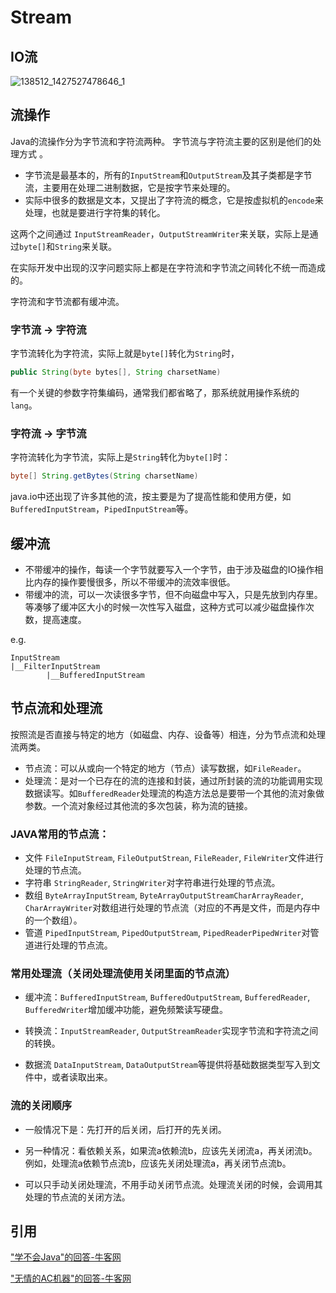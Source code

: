 # Stream



## IO流

![138512_1427527478646_1](https://image-hosting.jellyfishmix.com/20200621100835.png)



##  流操作

Java的流操作分为字节流和字符流两种。 字节流与字符流主要的区别是他们的处理方式 。

- 字节流是最基本的，所有的`InputStream`和`OutputStream`及其子类都是字节流，主要用在处理二进制数据，它是按字节来处理的。
- 实际中很多的数据是文本，又提出了字符流的概念，它是按虚拟机的`encode`来处理，也就是要进行字符集的转化。

这两个之间通过 `InputStreamReader`，`OutputStreamWriter`来关联，实际上是通过`byte[]`和`String`来关联。 

在实际开发中出现的汉字问题实际上都是在字符流和字节流之间转化不统一而造成的。

字符流和字节流都有缓冲流。



### 字节流 -> 字符流
字节流转化为字符流，实际上就是`byte[]`转化为`String`时，

```java
public String(byte bytes[], String charsetName)
```

有一个关键的参数字符集编码，通常我们都省略了，那系统就用操作系统的`lang`。



### 字符流 -> 字节流

字符流转化为字节流，实际上是`String`转化为`byte[]`时：

```java
byte[] String.getBytes(String charsetName)
```

java.io中还出现了许多其他的流，按主要是为了提高性能和使用方便，如`BufferedInputStream`，`PipedInputStream`等。



## 缓冲流

- 不带缓冲的操作，每读一个字节就要写入一个字节，由于涉及磁盘的IO操作相比内存的操作要慢很多，所以不带缓冲的流效率很低。
- 带缓冲的流，可以一次读很多字节，但不向磁盘中写入，只是先放到内存里。等凑够了缓冲区大小的时候一次性写入磁盘，这种方式可以减少磁盘操作次数，提高速度。

e.g.

```
InputStream
|__FilterInputStream
        |__BufferedInputStream
```



## 节点流和处理流

按照流是否直接与特定的地方（如磁盘、内存、设备等）相连，分为节点流和处理流两类。 

- 节点流：可以从或向一个特定的地方（节点）读写数据，如`FileReader`。 
- 处理流：是对一个已存在的流的连接和封装，通过所封装的流的功能调用实现数据读写。如`BufferedReader`处理流的构造方法总是要带一个其他的流对象做参数。一个流对象经过其他流的多次包装，称为流的链接。

### JAVA常用的节点流：

- 文件 `FileInputStream`, `FileOutputStrean`,  `FileReader`, `FileWriter`文件进行处理的节点流。 
- 字符串 `StringReader`, `StringWriter`对字符串进行处理的节点流。 
- 数组 `ByteArrayInputStream`, `ByteArrayOutputStreamCharArrayReader`, `CharArrayWriter`对数组进行处理的节点流（对应的不再是文件，而是内存中的一个数组）。 
- 管道 `PipedInputStream`, `PipedOutputStream`, `PipedReaderPipedWriter`对管道进行处理的节点流。

### 常用处理流（关闭处理流使用关闭里面的节点流）

- 缓冲流：`BufferedInputStream`, `BufferedOutputStream`, `BufferedReader`, `BufferedWriter`增加缓冲功能，避免频繁读写硬盘。 

- 转换流：`InputStreamReader`, `OutputStreamReader`实现字节流和字符流之间的转换。 
- 数据流 `DataInputStream`, `DataOutputStream`等提供将基础数据类型写入到文件中，或者读取出来。

### 流的关闭顺序

- 一般情况下是：先打开的后关闭，后打开的先关闭。

- 另一种情况：看依赖关系，如果流a依赖流b，应该先关闭流a，再关闭流b。例如，处理流a依赖节点流b，应该先关闭处理流a，再关闭节点流b。

- 可以只手动关闭处理流，不用手动关闭节点流。处理流关闭的时候，会调用其处理的节点流的关闭方法。



## 引用

["学不会Java"的回答-牛客网](https://www.nowcoder.com/test/question/done?tid=34202769&qid=373223#summary)

["无情的AC机器"的回答-牛客网](https://www.nowcoder.com/test/question/done?tid=34266953&qid=372736#summary)